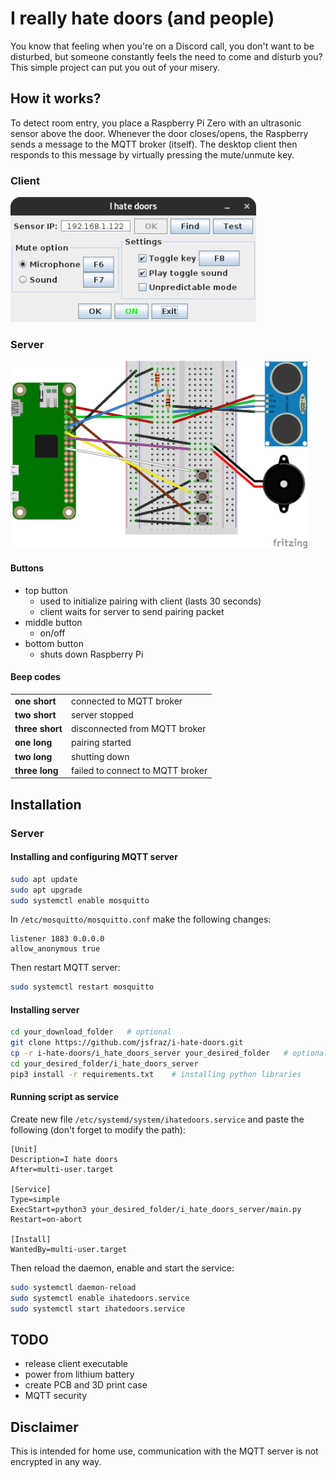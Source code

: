 # I really hate doors (and people)
You know that feeling when you're on a Discord call, you don't want to be disturbed, but someone constantly feels the need to come and disturb you? This simple project can put you out of your misery.
## How it works?
To detect room entry, you place a Raspberry Pi Zero with an ultrasonic sensor above the door. Whenever the door closes/opens, the Raspberry sends a message to the MQTT broker (itself). The desktop client then responds to this message by virtually pressing the mute/unmute key.
### Client
<img src="images/client.png" height="200">

### Server
<img src="images/sketch.png" height="300">

#### Buttons
- top button
  - used to initialize pairing with client (lasts 30 seconds)
  - client waits for server to send pairing packet
- middle button
  - on/off
- bottom button
  - shuts down Raspberry Pi
#### Beep codes
|                 |                                  |
|-----------------|----------------------------------|
| **one short**   | connected to MQTT broker         |
| **two short**   | server stopped                   |
| **three short** | disconnected from MQTT broker    |
| **one long**    | pairing started                  |
| **two long**    | shutting down                    |
| **three long**  | failed to connect to MQTT broker |
## Installation
### Server
#### Installing and configuring MQTT server
```bash
sudo apt update
sudo apt upgrade
sudo systemctl enable mosquitto
```
In `/etc/mosquitto/mosquitto.conf` make the following changes:
```
listener 1883 0.0.0.0
allow_anonymous true
```
Then restart MQTT server:
```bash
sudo systemctl restart mosquitto
```
#### Installing server
```bash
cd your_download_folder   # optional
git clone https://github.com/jsfraz/i-hate-doors.git
cp -r i-hate-doors/i_hate_doors_server your_desired_folder   # optional
cd your_desired_folder/i_hate_doors_server
pip3 install -r requirements.txt    # installing python libraries
```
#### Running script as service
Create new file `/etc/systemd/system/ihatedoors.service` and paste the following (don't forget to modify the path):
```
[Unit]
Description=I hate doors
After=multi-user.target

[Service]
Type=simple
ExecStart=python3 your_desired_folder/i_hate_doors_server/main.py
Restart=on-abort

[Install]
WantedBy=multi-user.target
```
Then reload the daemon, enable and start the service:
```bash
sudo systemctl daemon-reload
sudo systemctl enable ihatedoors.service
sudo systemctl start ihatedoors.service
```
## TODO
- release client executable
- power from lithium battery
- create PCB and 3D print case
- MQTT security
## Disclaimer
This is intended for home use, communication with the MQTT server is not encrypted in any way.
